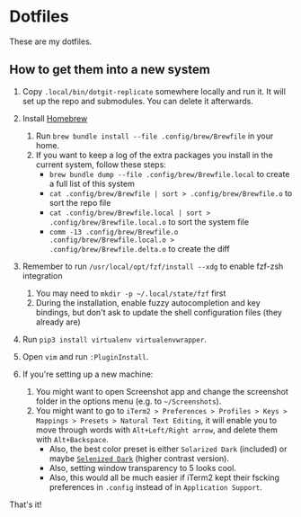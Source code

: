 Dotfiles
========

These are my dotfiles.

## How to get them into a new system

1. Copy `.local/bin/dotgit-replicate` somewhere locally and run it. It will set up the repo and submodules. You can delete it afterwards.

2. Install [Homebrew](brew.sh)
    1. Run `brew bundle install --file .config/brew/Brewfile` in your home.
    2. If you want to keep a log of the extra packages you install in the current system, follow these steps:
        * `brew bundle dump --file .config/brew/Brewfile.local` to create a full list of this system
        * `cat .config/brew/Brewfile | sort > .config/brew/Brewfile.o` to sort the repo file
        * `cat .config/brew/Brewfile.local | sort > .config/brew/Brewfile.local.o` to sort the system file
        * `comm -13 .config/brew/Brewfile.o .config/brew/Brewfile.local.o > .config/brew/Brewfile.delta.o` to create the diff

3. Remember to run `/usr/local/opt/fzf/install --xdg` to enable fzf-zsh integration
    1. You may need to `mkdir -p ~/.local/state/fzf` first
    2. During the installation, enable fuzzy autocompletion and key bindings, but don't ask to update the shell configuration files (they already are)

4. Run `pip3 install virtualenv virtualenvwrapper`.

5. Open `vim` and run `:PluginInstall`.

6. If you're setting up a new machine:
    1. You might want to open Screenshot app and change the screenshot folder in the options menu (e.g. to `~/Screenshots`).
    2. You might want to go to `iTerm2 > Preferences > Profiles > Keys > Mappings > Presets > Natural Text Editing`, it will enable you to move through words with `Alt+Left/Right arrow`, and delete them with `Alt+Backspace`.
        * Also, the best color preset is either `Solarized Dark` (included) or maybe [`Selenized Dark`](https://github.com/jan-warchol/selenized/tree/master/terminals/iterm) (higher contrast version).
        * Also, setting window transparency to 5 looks cool.
        * Also, this would all be much easier if iTerm2 kept their fscking preferences in `.config` instead of in `Application Support`.

That's it!

